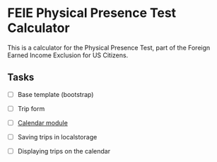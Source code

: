 # FEIE Physical Presence Test Calculator

This is a calculator for the Physical Presence Test, part of the Foreign Earned Income Exclusion for US Citizens.


## Tasks

 - [ ] Base template (bootstrap)
 - [ ] Trip form
 - [ ] [Calendar module](http://www.bootstrap-year-calendar.com/)
 - [ ] Saving trips in localstorage
 - [ ] Displaying trips on the calendar

